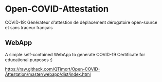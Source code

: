 # Open-COVID-Attestation
COVID-19: Générateur d'attestion de déplacement dérogatoire open-source et sans traceur français

## WebApp
A simple self-contained WebApp to generate COVID-19 Certificate for educational purposes :)

https://raw.githack.com/QTimort/Open-COVID-Attestation/master/webapp/dist/index.html
